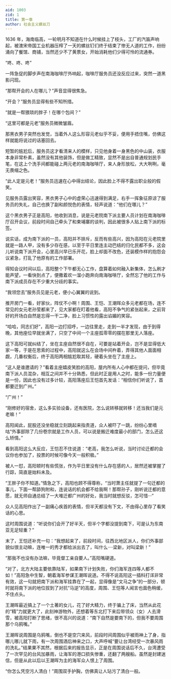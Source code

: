 ```yaml
---
aid: 1003
zid: 1
title: 第一章
author: 社会主义螺丝刀
---
```


1636 年，海南临高，一轮明月不知道在什么时候挂上了枝头，工厂的汽笛声响起，被澳宋帝国工业机器压榨了一天的螺丝钉们终于结束了惨无人道的工作，纷纷涌向了餐馆、商铺，当然还少不了黄票女，开始消耗他们少得可怜的流通券。

“咚、咚、咚”

一阵急促的脚步声在南海咖啡厅外响起，咖啡厅服务员还没反应过来，突然一道黑影闪现。

“那帮开会的人在哪儿？”声音显得很焦急。

“开会？”服务员显得有些不知所措。

“就是一帮猥琐的胖子！在哪个包间？”

“这里可都是元老”服务员微微皱眉。

那黑衣男子突然也发觉，当着外人这么形容元老似乎不妥，便用手捂住嘴，仿佛这样就能将说过的话塞回去。

短暂的尴尬后，服务员这才看清来人的模样，只见他身着一身黑色的中山装，衣服本身非常朴素，虽然没有其他装饰，但是做工精致，显然不是出自普通规划民手笔，在这上个洗手间都能碰上两元老的南海咖啡厅，来人身形放松，大大咧咧，毫无畏缩之色。

“此人定是元老！”服务员迅速在心中得出结论，因此脸上不得不露出职业般的假笑。

见服务员露出笑容，黑衣男子心中的虚荣心迅速得到满足，右手一挥象征原谅了服务员的失礼，自己也换了副和颜悦色的表情，轻声说道：“他们在哪儿？”

这个黑衣男子正是高阳，他收到消息，说是元老院南下派主要人员计划在南海咖啡厅召开会议，前段时间自己牵头了和柬埔寨的谈判，因此被很多人贴上南下派的标签。

说实话，成为南下派的一员，高阳并不排斥，反而有些高兴，因为高阳在元老院里就是一路人甲，没有多少存在感，以至于平日里连主动巴结的归化民都不多，这会儿听说南下派开会，心里高兴早已乐开花，脸上却面不改色，还装模作样的抱怨会议紧急，打乱了他原有的工作部署。

得知会议时间以后，高阳整个下午都无心工作，盘算着如何融入新集体，怎么刷才能声望，一看快到点了，便撒着欢一溜小跑奔向南海咖啡厅，全然忘了他的工作与南下派成员存在不少重大分歧的事实。

“我领您去”服务员见是元老，便小心翼翼的说到。

推开房门一看，好家伙，阵仗不小啊！周围、王恺、王潮晖众多元老都在场，连不常见的女元老孙莹都来了，见大家都在盯着他看，高阳不争气的紧张起来，之前背好的开场白自然是忘得一干二净，脸上习惯性的露出谄媚的笑容。

“哈哈，同志们好”，高阳一边打招呼，一边往里走，走到一半才发现，由于到得晚，其他座位早就坐满了，只空了中间一个主座孤零零的摆在那里无人落座。

这下高阳可就纠结了，坐在主座自然很不自在，可要是站着开会，岂不是显得低大家一等，于是在思索的过程中，高阳就这么在会场中间杵着，弄得其他人面面相觑，几番权衡后，终于高阳两相尴尬取其轻，硬着头坐在了主座上。

“这人是谁邀请的？”看着主座嬉皮笑脸的高阳，屋内所有人心中都在提问，但毕竟南下派人员混杂，相互之间并不十分熟悉，但此时正是用人之时，能多一份力量便是一份，因此也没有过多计较，高阳落座后王恺首先发话：“相信你们听说了，首都要迁到广州。”

“广州！”

“刚修好的宿舍，这么多实验设备，还有医院，怎么说转移就转移！还当我们是元老嘛！”

高阳闻此，屁股还没坐稳就立刻跳起来指责道，众人被吓了一跳，纷纷心里嘀咕“外事部除了几份卷宗就是工作人员，可以说是搬迁难度最小的部门，怎么还这么矫情。”

看到高阳这么大反应，王恺忍不住说道：“老高，我怎么听说，当时讨论迁都的会议你也参加了，投票的时候可像今天一般积极。”

被人一怼，高阳顿时有些慌张，作为平日里没有什么存在感的人，居然还被掌握了行踪，简直是始料未及。

“王胖子你不知道。”情急之下，高阳也顾不得尊称，“当时萧主任就提了一句迁都的事儿，下面一帮舔狗附和，连说话的机会都不给我啊！那帮孙子，刚听说迁都的意愿，就无师自通总结了一大堆迁都广州的好处，我当时就想反驳，怎可惜···”

众人见高阳作出了一副痛心疾首的表情，但半天都没有下文，不由得心里存了看笑话的心思。

这时周围说道：“听说你们会开了好半天，但半个字都没提到南下，可是认为东南亚无足轻重？”

末了，王恺还补充一句：“我想起来了，前段时间，往西北地区派人，你们外事部貌似很主动嘛，连唯一的秀才都给派出去了，叫什么····梁新，对叫梁新！”

“那我不也没有办法嘛，毕竟督工亲自要人。”高阳嘴硬道。

“对了，北方大陆主要依靠陆军，如果南下计划失败，你们海军连四等人都不如！”高阳急中生智，朝着海军参谋王潮晖说道。不得不说高阳这一插科打诨非常有效，这一句就把南下派和海军挂靠在了一起，显得像是“文马之争”的一部分，顿时就将南下派的地位拔到了对抗“马逆”的高度，周围、王恺等人闻言也面色稍缓，不住点头。

王潮晖最近搞上了一个土著的女儿，花了好大精力，终于骗上了床，当然从此花的“精”力就更大了，此刻神游物外，还想着等东北打下来后带领众（女）人去滑雪，被高阳打断了思绪，很不高兴的说道：“南下自然是要南下的，但我不要周围那个乌鸦嘴。”

王潮晖说周围是乌鸦嘴，倒也不是空穴来风，前段时间周围似乎被雨神上了身，指哪儿哪儿就下雨，有一次周围酒后神来之口，大声呼喊“要让台湾经受一次暴风雨的洗礼。”结果果不其然，根据后来的报告显示，正是在周围说话后不久，台湾遭受了一次罕见的台风加暴雨，让海军的港口损失惨重，还翻了两艘船。虽然是封建迷信，但是从此以后以王潮晖为主的海军众人恨上了周围。

“你怎么凭空污人清白！”周围双手护胸，仿佛真让人玷污了清白一般。
